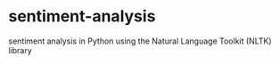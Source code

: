 # sentiment-analysis
sentiment analysis in Python using the Natural Language Toolkit (NLTK) library

